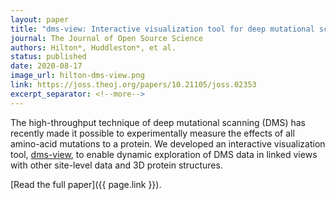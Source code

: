 ```yaml
---
layout: paper
title: "dms-view: Interactive visualization tool for deep mutational scanning data"
journal: The Journal of Open Source Science
authors: Hilton*, Huddleston*, et al.
status: published
date: 2020-08-17
image_url: hilton-dms-view.png
link: https://joss.theoj.org/papers/10.21105/joss.02353
excerpt_separator: <!--more-->
---
```


The high-throughput technique of deep mutational scanning (DMS) has recently made it possible to experimentally measure the effects of all amino-acid mutations to a protein.
We developed an interactive visualization tool, <a href="https://dms-view.github.io/">dms-view</a>, to enable dynamic exploration of DMS data in linked views with other site-level data and 3D protein structures.

[Read the full paper]({{ page.link }}).
<!--more-->
